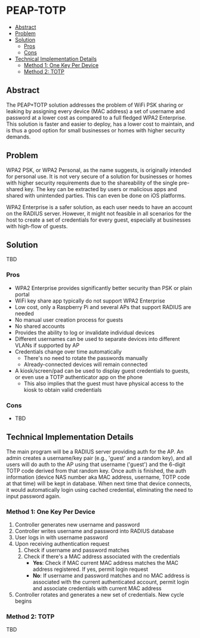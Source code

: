 # PEAP-TOTP<!-- omit in toc -->

- [Abstract](#Abstract)
- [Problem](#Problem)
- [Solution](#Solution)
  - [Pros](#Pros)
  - [Cons](#Cons)
- [Technical Implementation Details](#Technical-Implementation-Details)
  - [Method 1: One Key Per Device](#Method-1-One-Key-Per-Device)
  - [Method 2: TOTP](#Method-2-TOTP)

## Abstract

The PEAP+TOTP solution addresses the problem of WiFi PSK sharing or leaking by assigning every device (MAC address) a set of username and password at a lower cost as compared to a full fledged WPA2 Enterprise. This solution is faster and easier to deploy, has a lower cost to maintain, and is thus a good option for small businesses or homes with higher security demands.

## Problem

WPA2 PSK, or WPA2 Personal, as the name suggests, is originally intended for personal use. It is not very secure of a solution for businesses or homes with higher security requirements due to the shareability of the single pre-shared key. The key can be extracted by users or malicious apps and shared with unintended parties. This can even be done on iOS platforms.

WPA2 Enterprise is a safer solution, as each user needs to have an account on the RADIUS server. However, it might not feasible in all scenarios for the host to create a set of credentials for every guest, especially at businesses with high-flow of guests.

## Solution

TBD

### Pros

- WPA2 Enterprise provides significantly better security than PSK or plain portal
- WiFi key share app typically do not support WPA2 Enterprise
- Low cost, only a Raspberry Pi and several APs that support RADIUS are needed
- No manual user creation process for guests
- No shared accounts
- Provides the ability to log or invalidate individual devices
- Different usernames can be used to separate devices into different VLANs if supported by AP
- Credentials change over time automatically
  - There's no need to rotate the passwords manually
  - Already-connected devices will remain connected
- A kiosk/screen/pad can be used to display guest credentials to guests, or even use a TOTP authenticator app on the phone
  - This also implies that the guest must have physical access to the kiosk to obtain valid credentials

### Cons

- TBD

## Technical Implementation Details

The main program will be a RADIUS server providing auth for the AP. An admin creates a username/key pair (e.g., 'guest' and a random key), and all users will do auth to the AP using that username ('guest') and the 6-digit TOTP code derived from that random key. Once auth is finished, the auth information (device NAS number aka MAC address, username, TOTP code at that time) will be kept in database. When next time that device connects, it would automatically login using cached credential, eliminating the need to input password again.

### Method 1: One Key Per Device

1. Controller generates new username and password
1. Controller writes username and password into RADIUS database
1. User logs in with username password
1. Upon receiving authentication request
   1. Check if username and password matches
   1. Check if there's a MAC address associated with the credentials
      - **Yes**: Check if MAC current MAC address matches the MAC address registered. If yes, permit login request
      - **No**: If username and password matches and no MAC address is associated with the current authenticated account, permit login and associate credentials with current MAC address
1. Controller rotates and generates a new set of credentials. New cycle begins

### Method 2: TOTP

TBD
